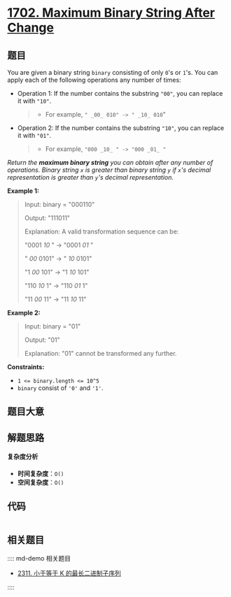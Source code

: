 # [1702. Maximum Binary String After Change](https://leetcode.com/problems/maximum-binary-string-after-change/)

## 题目

You are given a binary string `binary` consisting of only `0`'s or `1`'s. You
can apply each of the following operations any number of times:

- Operation 1: If the number contains the substring `"00"`, you can replace it with `"10"`.
  > - For example, `" _00_ 010" -> " _10_ 010`"
- Operation 2: If the number contains the substring `"10"`, you can replace it with `"01"`.
  > - For example, `"000 _10_ " -> "000 _01_ "`

_Return the **maximum binary string** you can obtain after any number of
operations. Binary string `x` is greater than binary string `y` if `x`'s
decimal representation is greater than `y`'s decimal representation._

**Example 1:**

> Input: binary = "000110"
>
> Output: "111011"
>
> Explanation: A valid transformation sequence can be:
>
> "0001 _10_ " -> "0001 _01_ "
>
> " _00_ 0101" -> " _10_ 0101"
>
> "1 _00_ 101" -> "1 _10_ 101"
>
> "110 _10_ 1" -> "110 _01_ 1"
>
> "11 _00_ 11" -> "11 _10_ 11"

**Example 2:**

> Input: binary = "01"
>
> Output: "01"
>
> Explanation: "01" cannot be transformed any further.

**Constraints:**

- `1 <= binary.length <= 10^5`
- `binary` consist of `'0'` and `'1'`.

## 题目大意

## 解题思路

#### 复杂度分析

- **时间复杂度**：`O()`
- **空间复杂度**：`O()`

## 代码

```javascript

```

## 相关题目

:::: md-demo 相关题目

- [2311. 小于等于 K 的最长二进制子序列](https://leetcode.com/problems/longest-binary-subsequence-less-than-or-equal-to-k)

::::
